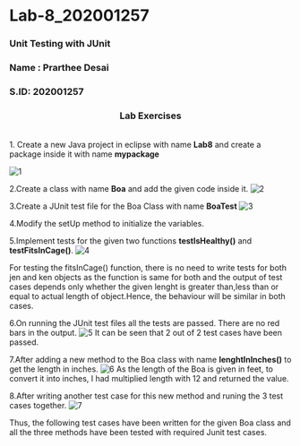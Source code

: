 # Lab-8_202001257

### Unit Testing with JUnit
### Name : Prarthee Desai
### S.ID: 202001257

<h3 align="center" >
  <b>Lab Exercises</b>
</h3>
<br/>
1. Create a new Java project in eclipse with name <b>Lab8</b> and create a package inside it with name <b>mypackage</b>

![1](https://user-images.githubusercontent.com/75067919/233598213-5a8fddb0-7a46-4237-94b5-850d17c64c05.png)

2.Create a class with name <b>Boa</b> and add the given code inside it.
![2](https://user-images.githubusercontent.com/75067919/233598284-1b581770-bef8-42b8-ad9e-0f3246ac2058.png)

3.Create a JUnit test file for the Boa Class with name <b>BoaTest</b>
![3](https://user-images.githubusercontent.com/75067919/233598323-fa30c823-9baf-46ca-a724-cf545fbed343.png)

4.Modify the setUp method to initialize the variables.

5.Implement tests for the given two functions <b>testIsHealthy()</b> and <b>testFitsInCage()</b>.
![4](https://user-images.githubusercontent.com/75067919/233598741-b9bf86d5-e6c9-4ae8-8820-1b88cac840db.png)

For testing the fitsInCage() function, there is no need to write tests for both jen and ken objects as the function is same for both and the output of test cases depends only whether the given lenght is greater than,less than or equal to actual length of object.Hence, the behaviour will be similar in both cases.

6.On running the JUnit test files all the tests are passed. There are no red bars in the output.
![5](https://user-images.githubusercontent.com/75067919/233599009-86b285a1-3833-4cc1-8042-7520880e1c6f.png)
It can be seen that 2 out of 2 test cases have been passed. 

7.After adding a new method to the Boa class with name <b>lenghtInInches()</b> to get the length in inches.
![6](https://user-images.githubusercontent.com/75067919/233599064-ab3ff8a8-9681-40fd-9530-7abe79c3bfde.png)
As the length of the Boa is given in feet, to convert it into inches, I had multiplied length with 12 and returned the value.

8.After writing another test case for this new method and runing the 3 test cases together. 
![7](https://user-images.githubusercontent.com/75067919/233599099-22a7723e-60a1-4197-94e5-5de0696c64f4.png)

Thus, the following test cases have been written for the given Boa class and all the three methods have been tested with required Junit test cases.
